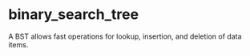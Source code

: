 # binary_search_tree
A BST allows fast operations for lookup, insertion, and deletion of data items. 
